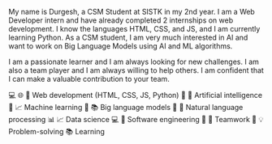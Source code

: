My name is Durgesh, a CSM Student at SISTK in my 2nd year. I am a Web Developer intern and have already completed 2 internships on web development. I know the languages HTML, CSS, and JS, and I am currently learning Python. As a CSM student, I am very much interested in AI and want to work on Big Language Models using AI and ML algorithms.

I am a passionate learner and I am always looking for new challenges. I am also a team player and I am always willing to help others. I am confident that I can make a valuable contribution to your team.

💻 🌐 🐍 Web development (HTML, CSS, JS, Python)
🤖 🧠 Artificial intelligence
🤖 📈 Machine learning
🤖 📚 Big language models
🤖 💬 Natural language processing
📊 📈 Data science
💻 🐛 Software engineering
👫 🤝 Teamwork
🤔 💡 Problem-solving
📚 Learning
